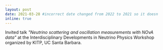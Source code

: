 ```yaml
---
layout: post
date: 2021-03-28 #incorrect date changed from 2022 to 2021 so it doesn't appear on news 
inline: true
---
```


Invited talk <i>"Neutrino scattering and oscillation measurements with NOvA data"</i> at the Interdisciplinary Developments in Neutrino Physics Workshop organized by KITP, UC Santa Barbara.
